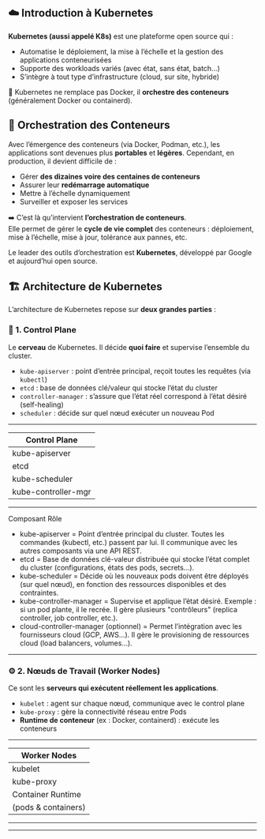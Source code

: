 ## ☁️ Introduction à Kubernetes

**Kubernetes (aussi appelé K8s)** est une plateforme open source qui :
- Automatise le déploiement, la mise à l’échelle et la gestion des applications conteneurisées
- Supporte des workloads variés (avec état, sans état, batch…)
- S’intègre à tout type d’infrastructure (cloud, sur site, hybride)

🔧 Kubernetes ne remplace pas Docker, il **orchestre des conteneurs** (généralement Docker ou containerd).

## 🧭 Orchestration des Conteneurs

Avec l’émergence des conteneurs (via Docker, Podman, etc.), les applications sont devenues plus **portables** et **légères**. Cependant, en production, il devient difficile de :
- Gérer **des dizaines voire des centaines de conteneurs**
- Assurer leur **redémarrage automatique**
- Mettre à l’échelle dynamiquement
- Surveiller et exposer les services

➡️ C’est là qu’intervient **l’orchestration de conteneurs**.  
Elle permet de gérer le **cycle de vie complet** des conteneurs : déploiement, mise à l’échelle, mise à jour, tolérance aux pannes, etc.

Le leader des outils d’orchestration est **Kubernetes**, développé par Google et aujourd’hui open source.

## 🏗️ Architecture de Kubernetes

L’architecture de Kubernetes repose sur **deux grandes parties** :

### 🧠 1. **Control Plane**
Le **cerveau** de Kubernetes. Il décide **quoi faire** et supervise l’ensemble du cluster.
- `kube-apiserver` : point d’entrée principal, reçoit toutes les requêtes (via `kubectl`)
- `etcd` : base de données clé/valeur qui stocke l’état du cluster
- `controller-manager` : s’assure que l’état réel correspond à l’état désiré (self-healing)
- `scheduler` : décide sur quel nœud exécuter un nouveau Pod

-----------------------
|    Control Plane     |
|----------------------|
| kube-apiserver       |
| etcd                 |
| kube-scheduler       |
| kube-controller-mgr  |
-----------------------

Composant	                                                                                Rôle
- kube-apiserver = 	Point d’entrée principal du cluster. Toutes les commandes (kubectl, etc.) passent par lui. Il communique avec les autres composants via une API REST.
- etcd	 = Base de données clé-valeur distribuée qui stocke l’état complet du cluster (configurations, états des pods, secrets…).
- kube-scheduler = Décide où les nouveaux pods doivent être déployés (sur quel nœud), en fonction des ressources disponibles et des contraintes.
- kube-controller-manager	= Supervise et applique l’état désiré. Exemple : si un pod plante, il le recrée. Il gère plusieurs "contrôleurs" (replica controller, job controller, etc.).
- cloud-controller-manager (optionnel)	= Permet l’intégration avec les fournisseurs cloud (GCP, AWS…). Il gère le provisioning de ressources cloud (load balancers, volumes…).

---
### ⚙️ 2. **Nœuds de Travail (Worker Nodes)**
Ce sont les **serveurs qui exécutent réellement les applications**.
- `kubelet` : agent sur chaque nœud, communique avec le control plane
- `kube-proxy` : gère la connectivité réseau entre Pods
- **Runtime de conteneur** (ex : Docker, containerd) : exécute les conteneurs

-----------------------
|    Worker Nodes      |
|----------------------|
| kubelet              |
| kube-proxy           |
| Container Runtime    |
| (pods & containers)  |
------------------------



---
